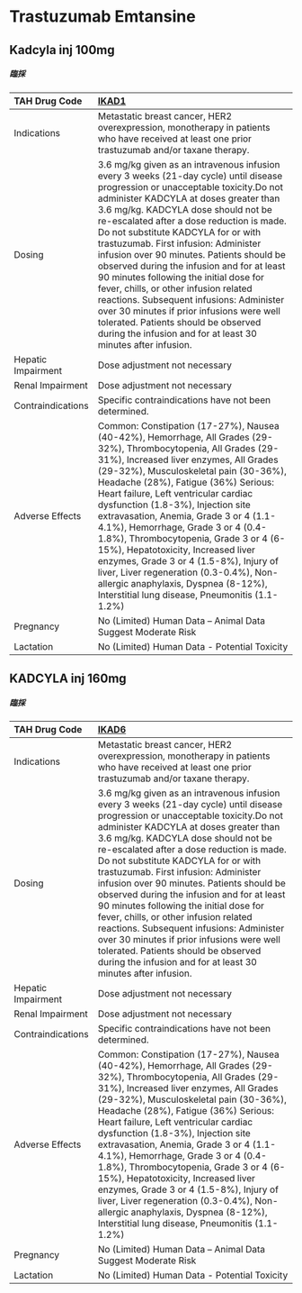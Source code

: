 # Trastuzumab Emtansine

## Kadcyla inj 100mg

##### 臨採

| TAH Drug Code      | [IKAD1](https://www.tahsda.org.tw/drugs/hissearch.php?drug_code=IKAD1)                                                                                                                                                                                                                                                                                                                                                                                                                                                                                                                                                                                                                                                    |
|:-------------------|:--------------------------------------------------------------------------------------------------------------------------------------------------------------------------------------------------------------------------------------------------------------------------------------------------------------------------------------------------------------------------------------------------------------------------------------------------------------------------------------------------------------------------------------------------------------------------------------------------------------------------------------------------------------------------------------------------------------------------|
| Indications        | Metastatic breast cancer, HER2 overexpression, monotherapy in patients who have received at least one prior trastuzumab and/or taxane therapy.                                                                                                                                                                                                                                                                                                                                                                                                                                                                                                                                                                            |
| Dosing             | 3.6 mg/kg given as an intravenous infusion every 3 weeks (21-day cycle) until disease progression or unacceptable toxicity.Do not administer KADCYLA at doses greater than 3.6 mg/kg. KADCYLA dose should not be re-escalated after a dose reduction is made. Do not substitute KADCYLA for or with trastuzumab. First infusion: Administer infusion over 90 minutes. Patients should be observed during the infusion and for at least 90 minutes following the initial dose for fever, chills, or other infusion related reactions. Subsequent infusions: Administer over 30 minutes if prior infusions were well tolerated. Patients should be observed during the infusion and for at least 30 minutes after infusion. |
| Hepatic Impairment | Dose adjustment not necessary                                                                                                                                                                                                                                                                                                                                                                                                                                                                                                                                                                                                                                                                                             |
| Renal Impairment   | Dose adjustment not necessary                                                                                                                                                                                                                                                                                                                                                                                                                                                                                                                                                                                                                                                                                             |
| Contraindications  | Specific contraindications have not been determined.                                                                                                                                                                                                                                                                                                                                                                                                                                                                                                                                                                                                                                                                      |
| Adverse Effects    | Common: Constipation (17-27%), Nausea (40-42%), Hemorrhage, All Grades (29-32%), Thrombocytopenia, All Grades (29-31%), Increased liver enzymes, All Grades (29-32%), Musculoskeletal pain (30-36%), Headache (28%), Fatigue (36%) Serious: Heart failure, Left ventricular cardiac dysfunction (1.8-3%), Injection site extravasation, Anemia, Grade 3 or 4 (1.1-4.1%), Hemorrhage, Grade 3 or 4 (0.4-1.8%), Thrombocytopenia, Grade 3 or 4 (6-15%), Hepatotoxicity, Increased liver enzymes, Grade 3 or 4 (1.5-8%), Injury of liver, Liver regeneration (0.3-0.4%), Non-allergic anaphylaxis, Dyspnea (8-12%), Interstitial lung disease, Pneumonitis (1.1-1.2%)                                                        |
| Pregnancy          | No (Limited) Human Data – Animal Data Suggest Moderate Risk                                                                                                                                                                                                                                                                                                                                                                                                                                                                                                                                                                                                                                                               |
| Lactation          | No (Limited) Human Data - Potential Toxicity                                                                                                                                                                                                                                                                                                                                                                                                                                                                                                                                                                                                                                                                              |

## KADCYLA inj 160mg

##### 臨採

| TAH Drug Code      | [IKAD6](https://www.tahsda.org.tw/drugs/hissearch.php?drug_code=IKAD6)                                                                                                                                                                                                                                                                                                                                                                                                                                                                                                                                                                                                                                                    |
|:-------------------|:--------------------------------------------------------------------------------------------------------------------------------------------------------------------------------------------------------------------------------------------------------------------------------------------------------------------------------------------------------------------------------------------------------------------------------------------------------------------------------------------------------------------------------------------------------------------------------------------------------------------------------------------------------------------------------------------------------------------------|
| Indications        | Metastatic breast cancer, HER2 overexpression, monotherapy in patients who have received at least one prior trastuzumab and/or taxane therapy.                                                                                                                                                                                                                                                                                                                                                                                                                                                                                                                                                                            |
| Dosing             | 3.6 mg/kg given as an intravenous infusion every 3 weeks (21-day cycle) until disease progression or unacceptable toxicity.Do not administer KADCYLA at doses greater than 3.6 mg/kg. KADCYLA dose should not be re-escalated after a dose reduction is made. Do not substitute KADCYLA for or with trastuzumab. First infusion: Administer infusion over 90 minutes. Patients should be observed during the infusion and for at least 90 minutes following the initial dose for fever, chills, or other infusion related reactions. Subsequent infusions: Administer over 30 minutes if prior infusions were well tolerated. Patients should be observed during the infusion and for at least 30 minutes after infusion. |
| Hepatic Impairment | Dose adjustment not necessary                                                                                                                                                                                                                                                                                                                                                                                                                                                                                                                                                                                                                                                                                             |
| Renal Impairment   | Dose adjustment not necessary                                                                                                                                                                                                                                                                                                                                                                                                                                                                                                                                                                                                                                                                                             |
| Contraindications  | Specific contraindications have not been determined.                                                                                                                                                                                                                                                                                                                                                                                                                                                                                                                                                                                                                                                                      |
| Adverse Effects    | Common: Constipation (17-27%), Nausea (40-42%), Hemorrhage, All Grades (29-32%), Thrombocytopenia, All Grades (29-31%), Increased liver enzymes, All Grades (29-32%), Musculoskeletal pain (30-36%), Headache (28%), Fatigue (36%) Serious: Heart failure, Left ventricular cardiac dysfunction (1.8-3%), Injection site extravasation, Anemia, Grade 3 or 4 (1.1-4.1%), Hemorrhage, Grade 3 or 4 (0.4-1.8%), Thrombocytopenia, Grade 3 or 4 (6-15%), Hepatotoxicity, Increased liver enzymes, Grade 3 or 4 (1.5-8%), Injury of liver, Liver regeneration (0.3-0.4%), Non-allergic anaphylaxis, Dyspnea (8-12%), Interstitial lung disease, Pneumonitis (1.1-1.2%)                                                        |
| Pregnancy          | No (Limited) Human Data – Animal Data Suggest Moderate Risk                                                                                                                                                                                                                                                                                                                                                                                                                                                                                                                                                                                                                                                               |
| Lactation          | No (Limited) Human Data - Potential Toxicity                                                                                                                                                                                                                                                                                                                                                                                                                                                                                                                                                                                                                                                                              |


